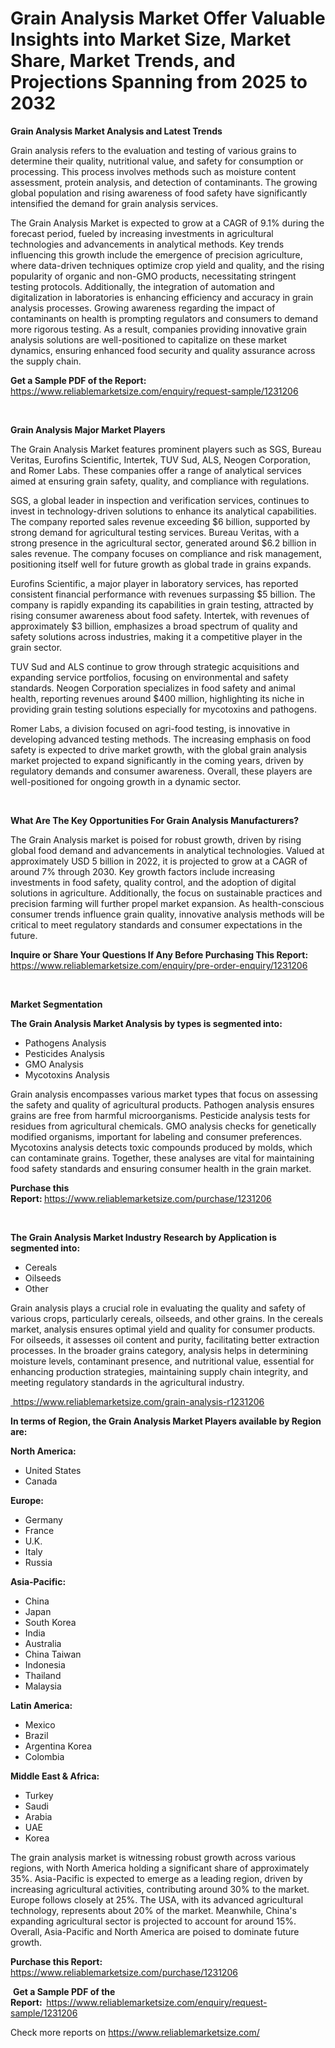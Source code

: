 <p><h1>Grain Analysis Market Offer Valuable Insights into Market Size, Market Share, Market Trends, and Projections Spanning from 2025 to 2032</h1></p><p><strong>Grain Analysis Market Analysis and Latest Trends</strong></p>
<p><p>Grain analysis refers to the evaluation and testing of various grains to determine their quality, nutritional value, and safety for consumption or processing. This process involves methods such as moisture content assessment, protein analysis, and detection of contaminants. The growing global population and rising awareness of food safety have significantly intensified the demand for grain analysis services.</p><p>The Grain Analysis Market is expected to grow at a CAGR of 9.1% during the forecast period, fueled by increasing investments in agricultural technologies and advancements in analytical methods. Key trends influencing this growth include the emergence of precision agriculture, where data-driven techniques optimize crop yield and quality, and the rising popularity of organic and non-GMO products, necessitating stringent testing protocols. Additionally, the integration of automation and digitalization in laboratories is enhancing efficiency and accuracy in grain analysis processes. Growing awareness regarding the impact of contaminants on health is prompting regulators and consumers to demand more rigorous testing. As a result, companies providing innovative grain analysis solutions are well-positioned to capitalize on these market dynamics, ensuring enhanced food security and quality assurance across the supply chain.</p></p>
<p><strong>Get a Sample PDF of the Report:&nbsp;</strong> <a href="https://www.reliablemarketsize.com/enquiry/request-sample/1231206?utm_campaign=3516&utm_medium=2&utm_source=Github&utm_content=ia&utm_term=30032025&utm_id=grain-analysis">https://www.reliablemarketsize.com/enquiry/request-sample/1231206</a></p>
<p>&nbsp;</p>
<p><strong>Grain Analysis Major Market Players</strong></p>
<p><p>The Grain Analysis Market features prominent players such as SGS, Bureau Veritas, Eurofins Scientific, Intertek, TUV Sud, ALS, Neogen Corporation, and Romer Labs. These companies offer a range of analytical services aimed at ensuring grain safety, quality, and compliance with regulations.</p><p>SGS, a global leader in inspection and verification services, continues to invest in technology-driven solutions to enhance its analytical capabilities. The company reported sales revenue exceeding $6 billion, supported by strong demand for agricultural testing services. Bureau Veritas, with a strong presence in the agricultural sector, generated around $6.2 billion in sales revenue. The company focuses on compliance and risk management, positioning itself well for future growth as global trade in grains expands.</p><p>Eurofins Scientific, a major player in laboratory services, has reported consistent financial performance with revenues surpassing $5 billion. The company is rapidly expanding its capabilities in grain testing, attracted by rising consumer awareness about food safety. Intertek, with revenues of approximately $3 billion, emphasizes a broad spectrum of quality and safety solutions across industries, making it a competitive player in the grain sector.</p><p>TUV Sud and ALS continue to grow through strategic acquisitions and expanding service portfolios, focusing on environmental and safety standards. Neogen Corporation specializes in food safety and animal health, reporting revenues around $400 million, highlighting its niche in providing grain testing solutions especially for mycotoxins and pathogens.</p><p>Romer Labs, a division focused on agri-food testing, is innovative in developing advanced testing methods. The increasing emphasis on food safety is expected to drive market growth, with the global grain analysis market projected to expand significantly in the coming years, driven by regulatory demands and consumer awareness. Overall, these players are well-positioned for ongoing growth in a dynamic sector.</p></p>
<p>&nbsp;</p>
<p><strong>What Are The Key Opportunities For Grain Analysis Manufacturers?</strong></p>
<p><p>The Grain Analysis market is poised for robust growth, driven by rising global food demand and advancements in analytical technologies. Valued at approximately USD 5 billion in 2022, it is projected to grow at a CAGR of around 7% through 2030. Key growth factors include increasing investments in food safety, quality control, and the adoption of digital solutions in agriculture. Additionally, the focus on sustainable practices and precision farming will further propel market expansion. As health-conscious consumer trends influence grain quality, innovative analysis methods will be critical to meet regulatory standards and consumer expectations in the future.</p></p>
<p><strong>Inquire or Share Your Questions If Any Before Purchasing This Report:</strong> <a href="https://www.reliablemarketsize.com/enquiry/pre-order-enquiry/1231206?utm_campaign=3516&utm_medium=2&utm_source=Github&utm_content=ia&utm_term=30032025&utm_id=grain-analysis">https://www.reliablemarketsize.com/enquiry/pre-order-enquiry/1231206</a></p>
<p>&nbsp;</p>
<p><strong>Market Segmentation</strong></p>
<p><strong>The Grain Analysis Market Analysis by types is segmented into:</strong></p>
<p><ul><li>Pathogens Analysis</li><li>Pesticides Analysis</li><li>GMO Analysis</li><li>Mycotoxins Analysis</li></ul></p>
<p><p>Grain analysis encompasses various market types that focus on assessing the safety and quality of agricultural products. Pathogen analysis ensures grains are free from harmful microorganisms. Pesticide analysis tests for residues from agricultural chemicals. GMO analysis checks for genetically modified organisms, important for labeling and consumer preferences. Mycotoxins analysis detects toxic compounds produced by molds, which can contaminate grains. Together, these analyses are vital for maintaining food safety standards and ensuring consumer health in the grain market.</p></p>
<p><strong>Purchase this Report:&nbsp;</strong><a href="https://www.reliablemarketsize.com/purchase/1231206?utm_campaign=3516&utm_medium=2&utm_source=Github&utm_content=ia&utm_term=30032025&utm_id=grain-analysis">https://www.reliablemarketsize.com/purchase/1231206</a></p>
<p>&nbsp;</p>
<p><strong>The Grain Analysis Market Industry Research by Application is segmented into:</strong></p>
<p><ul><li>Cereals</li><li>Oilseeds</li><li>Other</li></ul></p>
<p><p>Grain analysis plays a crucial role in evaluating the quality and safety of various crops, particularly cereals, oilseeds, and other grains. In the cereals market, analysis ensures optimal yield and quality for consumer products. For oilseeds, it assesses oil content and purity, facilitating better extraction processes. In the broader grains category, analysis helps in determining moisture levels, contaminant presence, and nutritional value, essential for enhancing production strategies, maintaining supply chain integrity, and meeting regulatory standards in the agricultural industry.</p></p>
<p><a href="https://www.reliablemarketsize.com/grain-analysis-r1231206?utm_campaign=3516&utm_medium=2&utm_source=Github&utm_content=ia&utm_term=30032025&utm_id=grain-analysis">&nbsp;https://www.reliablemarketsize.com/grain-analysis-r1231206</a></p>
<p><strong>In terms of Region, the Grain Analysis Market Players available by Region are:</strong></p>
<p>
    <p> <strong> North America: </strong>
        <ul>
            <li>United States</li>
            <li>Canada</li>
        </ul>
        </p> 
    <p> <strong> Europe: </strong>
        <ul>
            <li>Germany</li>
            <li>France</li>
            <li>U.K.</li>
            <li>Italy</li>
            <li>Russia</li>
        </ul>
        </p> 
    <p> <strong> Asia-Pacific: </strong>
        <ul>
            <li>China</li>
            <li>Japan</li>
            <li>South Korea</li>
            <li>India</li>
            <li>Australia</li>
            <li>China Taiwan</li>
            <li>Indonesia</li>
            <li>Thailand</li>
            <li>Malaysia</li>
        </ul>
        </p> 
    <p> <strong> Latin America: </strong>
        <ul>
            <li>Mexico</li>
            <li>Brazil</li>
            <li>Argentina Korea</li>
            <li>Colombia</li>
        </ul>
        </p> 
    <p> <strong> Middle East & Africa: </strong>
        <ul>
            <li>Turkey</li>
            <li>Saudi</li>
            <li>Arabia</li>
            <li>UAE</li>
            <li>Korea</li>
        </ul>
    </p>
    </p>
<p><p>The grain analysis market is witnessing robust growth across various regions, with North America holding a significant share of approximately 35%. Asia-Pacific is expected to emerge as a leading region, driven by increasing agricultural activities, contributing around 30% to the market. Europe follows closely at 25%. The USA, with its advanced agricultural technology, represents about 20% of the market. Meanwhile, China's expanding agricultural sector is projected to account for around 15%. Overall, Asia-Pacific and North America are poised to dominate future growth.</p></p>
<p><strong>Purchase this Report: </strong><a href="https://www.reliablemarketsize.com/purchase/1231206?utm_campaign=3516&utm_medium=2&utm_source=Github&utm_content=ia&utm_term=30032025&utm_id=grain-analysis">https://www.reliablemarketsize.com/purchase/1231206</a></p>
<p>&nbsp;<strong>Get a Sample PDF of the Report:&nbsp;&nbsp;</strong><a href="https://www.reliablemarketsize.com/enquiry/request-sample/1231206?utm_campaign=3516&utm_medium=2&utm_source=Github&utm_content=ia&utm_term=30032025&utm_id=grain-analysis">https://www.reliablemarketsize.com/enquiry/request-sample/1231206</a></p>
<p><strong></strong></p>
<p>Check more reports on <a href="https://www.reliablemarketsize.com/?utm_campaign=3516&utm_medium=2&utm_source=Github&utm_content=ia&utm_term=30032025&utm_id=grain-analysis">https://www.reliablemarketsize.com/</a></p>